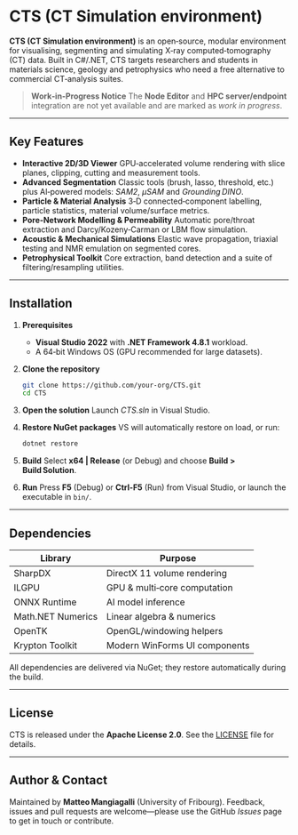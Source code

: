# CTS (CT Simulation environment)

**CTS (CT Simulation environment)** is an open‑source, modular environment for visualising, segmenting and simulating X‑ray computed‑tomography (CT) data. Built in C#/.NET, CTS targets researchers and students in materials science, geology and petrophysics who need a free alternative to commercial CT‑analysis suites.

> **Work‑in‑Progress Notice**
> The **Node Editor** and **HPC server/endpoint** integration are not yet available and are marked as *work in progress*.

---

## Key Features

* **Interactive 2D/3D Viewer**
  GPU‑accelerated volume rendering with slice planes, clipping, cutting and measurement tools.
* **Advanced Segmentation**
  Classic tools (brush, lasso, threshold, etc.) plus AI‑powered models: *SAM2*, *μSAM* and *Grounding DINO*.
* **Particle & Material Analysis**
  3‑D connected‑component labelling, particle statistics, material volume/surface metrics.
* **Pore‑Network Modelling & Permeability**
  Automatic pore/throat extraction and Darcy/Kozeny‑Carman or LBM flow simulation.
* **Acoustic & Mechanical Simulations**
  Elastic wave propagation, triaxial testing and NMR emulation on segmented cores.
* **Petrophysical Toolkit**
  Core extraction, band detection and a suite of filtering/resampling utilities.

---

## Installation

1. **Prerequisites**

   * **Visual Studio 2022** with **.NET Framework 4.8.1** workload.
   * A 64‑bit Windows OS (GPU recommended for large datasets).
2. **Clone the repository**

   ```bash
   git clone https://github.com/your‑org/CTS.git
   cd CTS
   ```
3. **Open the solution**
   Launch *CTS.sln* in Visual Studio.
4. **Restore NuGet packages**
   VS will automatically restore on load, or run:

   ```bash
   dotnet restore
   ```
5. **Build**
   Select **x64 | Release** (or Debug) and choose **Build > Build Solution**.
6. **Run**
   Press **F5** (Debug) or **Ctrl‑F5** (Run) from Visual Studio, or launch the executable in `bin/`.

---

## Dependencies

| Library           | Purpose                       |
| ----------------- | ----------------------------- |
| SharpDX           | DirectX 11 volume rendering   |
| ILGPU             | GPU & multi‑core computation  |
| ONNX Runtime      | AI model inference            |
| Math.NET Numerics | Linear algebra & numerics     |
| OpenTK            | OpenGL/windowing helpers      |
| Krypton Toolkit   | Modern WinForms UI components |

All dependencies are delivered via NuGet; they restore automatically during the build.

---

## License

CTS is released under the **Apache License 2.0**. See the [LICENSE](LICENSE) file for details.

---

## Author & Contact

Maintained by **Matteo Mangiagalli** (University of Fribourg).
Feedback, issues and pull requests are welcome—please use the GitHub *Issues* page to get in touch or contribute.
